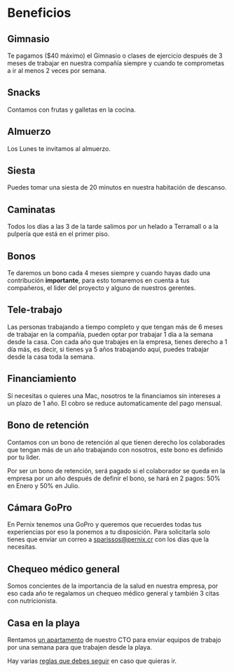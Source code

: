# Beneficios
## Gimnasio
Te pagamos ($40 máximo) el Gimnasio o clases de ejercicio después de 3 meses de trabajar en nuestra compañía siempre y cuando te comprometas a ir al menos 2 veces por semana.

## Snacks
Contamos con frutas y galletas en la cocina.

## Almuerzo
Los Lunes te invitamos al almuerzo.

## Siesta
Puedes tomar una siesta de 20 minutos en nuestra habitación de descanso.

## Caminatas
Todos los días a las 3 de la tarde salimos por un helado a Terramall o a la pulpería que está en el primer piso.

## Bonos
Te daremos un bono cada 4 meses siempre y cuando hayas dado una contribución **importante**, para esto tomaremos en cuenta a tus compañeros, el lider del proyecto y alguno de nuestros gerentes.

## Tele-trabajo
Las personas trabajando a tiempo completo y que tengan más de 6 meses de trabajar en la compañía, pueden optar por trabajar 1 día a la semana desde la casa. Con cada año que trabajes en la empresa, tienes derecho a 1 día más, es decir, si tienes ya 5 años trabajando aquí, puedes trabajar desde la casa toda la semana.

## Financiamiento
Si necesitas o quieres una Mac, nosotros te la financiamos sin intereses a un plazo de 1 año. El cobro se reduce automaticamente del pago mensual.

## Bono de retención
Contamos con un bono de retención al que tienen derecho los colaborades que tengan más de un año trabajando con nosotros, este bono es definido por tu lider.

Por ser un bono de retención, será pagado si el colaborador se queda en la empresa por un año después de definir el bono, se hará en 2 pagos: 50% en Enero y 50% en Julio.

## Cámara GoPro
En Pernix tenemos una GoPro y queremos que recuerdes todas tus experiencias por eso la ponemos a tu disposición. Para solicitarla solo tienes que enviar un correo a <sparissos@pernix.cr> con los días que la necesitas.

## Chequeo médico general
Somos concientes de la importancia de la salud en nuestra empresa, por eso cada año te regalamos un chequeo médico general y también 3 citas con nutricionista.

## Casa en la playa
Rentamos [un apartamento](https://www.facebook.com/ElRinconPlayaBejuco/) de nuestro CTO para enviar equipos de trabajo por una semana para que trabajen desde la playa.

Hay varias [reglas que debes seguir](/guides/beach_appartment_rules.md) en caso que quieras ir.